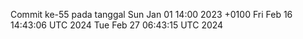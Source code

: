Commit ke-55 pada tanggal Sun Jan 01 14:00 2023 +0100
Fri Feb 16 14:43:06 UTC 2024
Tue Feb 27 06:43:15 UTC 2024
